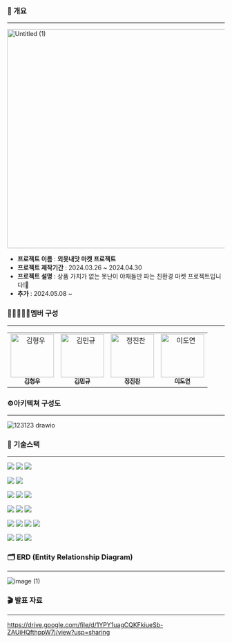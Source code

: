 ### 📄 개요
**********************
<img width="506" alt="Untitled (1)" src="https://github.com/Cheolppochwippo/oe_mos_nae_mas_market/assets/155534061/82cacd27-2237-4620-8c2b-c75de9933c52">

* **프로젝트 이름** : **외못내맛 마켓 프로젝트**
* **프로젝트 제작기간** : 2024.03.26 ~ 2024.04.30
* **프로젝트 설명** : 
상품 가치가 없는 못난이 야채들만 파는 친환경 마켓 프로젝트입니다!🍊 
* **추가** : 2024.05.08 ~ <br>

### 👩🏼‍🤝‍👩🏼멤버 구성
**************
<table>
<tbody>
<tr>
<td align="center"><a href="https://github.com/RebbitK"><img src="https://avatars.githubusercontent.com/u/154823447?v=4" width="100px;" alt="김형우"/><br /><sub><b> 김형우 </b></sub></a><br /></td>
<td align="center"><a href="https://github.com/iminkyu"><img src="https://avatars.githubusercontent.com/u/155534061?v=4" width="100px;" alt="김민규"/><br /><sub><b> 김민규 </b></sub></a><br /></td>
<td align="center"><a href="https://github.com/Esunsin"><img src="https://avatars.githubusercontent.com/u/99011258?v=4" width="100px;" alt="정진찬"/><br /><sub><b> 정진찬 </b></sub></a><br /></td>
  <td align="center"><a href="https://github.com/noeyodeel"><img src="https://github.com/RoomRoomBnB/roombnb/assets/103111681/506242f6-eb07-4c28-9f00-caaaa3ed42dd" width="100px;" alt="이도연"/><br /><sub><b> 이도연 </b></sub></a><br /></td>
    </tr>
  </tbody>
</table>

### ⚙아키텍쳐 구성도
*********************
![123123 drawio](https://github.com/Cheolppochwippo/oe_mos_nae_mas_market/assets/155534061/d0ffd6f9-ae0c-4f3f-8e57-1c0c4e534bb3)

### 📜 기술스택
**************
<img src="https://img.shields.io/badge/spring-6DB33F?style=for-the-badge&logo=spring&logoColor=white"> <img src="https://img.shields.io/badge/java-007396?style=for-the-badge&logo=java&logoColor=white"> <img src="https://img.shields.io/badge/mysql-4479A1?style=for-the-badge&logo=mysql&logoColor=white">

<img src="https://img.shields.io/badge/amazonaws-232F3E?style=for-the-badge&logo=amazon aws&logoColor=white"> <img src="https://img.shields.io/badge/redis-DC382D?style=for-the-badge&logo=redis&logoColor=white">

<img src="https://img.shields.io/badge/elasticsearch-005571?style=for-the-badge&logo=elasticsearch&logoColor=white"> <img src="https://img.shields.io/badge/kibana-005571?style=for-the-badge&logo=kibana&logoColor=white"> <img src="https://img.shields.io/badge/amazons3-569A31?style=for-the-badge&logo=amazons3&logoColor=white"> 

<img src="https://img.shields.io/badge/amazon elasticache-C925D1?style=for-the-badge&logo=amazon elasticache&logoColor=white"> <img src="https://img.shields.io/badge/querydsl-005571?style=for-the-badge&logo=querydsl&logoColor=white"> <img src="https://img.shields.io/badge/tosspayment-4285F4?style=for-the-badge&logo=tosspayment&logoColor=white">

<img src="https://img.shields.io/badge/github actions-2088FF?style=for-the-badge&logo=githubactions&logoColor=white"> <img src="https://img.shields.io/badge/docker-2496ED?style=for-the-badge&logo=docker&logoColor=white"> <img src="https://img.shields.io/badge/vercel-000000?style=for-the-badge&logo=vercel&logoColor=white"> <img src="https://img.shields.io/badge/google cloud-4285F4?style=for-the-badge&logo=google cloud&logoColor=white">

<img src="https://img.shields.io/badge/apache Jmeter-D22128?style=for-the-badge&logo=apache Jmeter&logoColor=white"> <img src="https://img.shields.io/badge/locust-41AD48?style=for-the-badge&logo=locust&logoColor=white"> <img src="https://img.shields.io/badge/amazon aurora mysql-FF00A0?style=for-the-badge&logo=amazon aurora mysql&logoColor=white">

### 🗂️ ERD (Entity Relationship Diagram)
**************
![image (1)](https://github.com/Cheolppochwippo/oe_mos_nae_mas_market/assets/155534061/2e735df2-39fb-4ac9-aba1-849067ff35ce)

### 🎬 발표 자료
**************
https://drive.google.com/file/d/1YPY1uagCQKFkiueSb-ZAUiHQfthppW7j/view?usp=sharing


